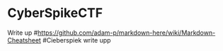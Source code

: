 # CyberSpikeCTF
Write up
#https://github.com/adam-p/markdown-here/wiki/Markdown-Cheatsheet
#Cieberspiek write upp